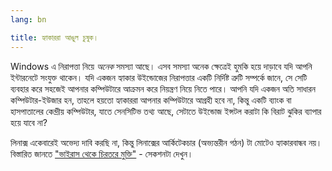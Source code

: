 ```yaml
---
lang: bn

title: হ্যাকাররা আঙুল চুষুক।
---
```


Windows এ নিরাপত্তা নিয়ে <i>অনেক</i> সমস্যা আছে। এসব সমস্যা অনেক ক্ষেত্রেই হুমকি হয়ে দাড়াবে যদি আপনি ইন্টারনেটে সংযুক্ত থাকেন। যদি একজন হ্যাকার উইন্ডোজের নিরাপত্তার একটি নির্দিষ্ট ত্রুটি সম্পর্কে জানে, সে সেটি ব্যবহার করে সহজেই আপনার কম্পিউটারে আক্রমন করে নিয়ন্ত্রণ নিয়ে নিতে পারে। আপনি যদি একজন অতি সাধারন কম্পিউটার-ইউজার হন, তাহলে হয়তো হ্যাকাররা আপনার কম্পিউটারে আগ্রহী হবে না, কিন্তু একটি ব্যাংক বা হাসপাতালের কেন্দ্রীয় কম্পিউটার, যাতে সেনসিটিভ তথ্য আছে, সেটাতে উইন্ডোজ ইন্সটল করাটা কি বিরাট ঝুকির ব্যাপার হয়ে যাবে না?

লিনাক্স একেবারেই অভেদ্য দাবি করছি না, কিন্তু লিনাক্সের আর্কিটেকচার (অভ্যন্তরীন গঠন) টা মোটেও হ্যাকারবান্ধব নয়। বিস্তারিত জানতে <a href="\items\viruses">"ভাইরাস থেকে চিরতরে মুক্তি"</a>  - সেকশনটা দেখুন।






